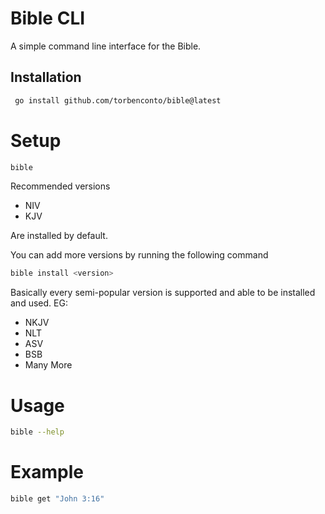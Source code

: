 # Bible CLI
A simple command line interface for the Bible.

## Installation
```bash
 go install github.com/torbenconto/bible@latest
```

# Setup
```bash
bible
```
Recommended versions 
- NIV
- KJV

Are installed by default.

You can add more versions by running the following command
```bash
bible install <version>
```
Basically every semi-popular version is supported and able to be installed and used.
EG:
- NKJV
- NLT
- ASV
- BSB
- Many More

# Usage
```bash
bible --help
```

# Example
```bash
bible get "John 3:16"
```
